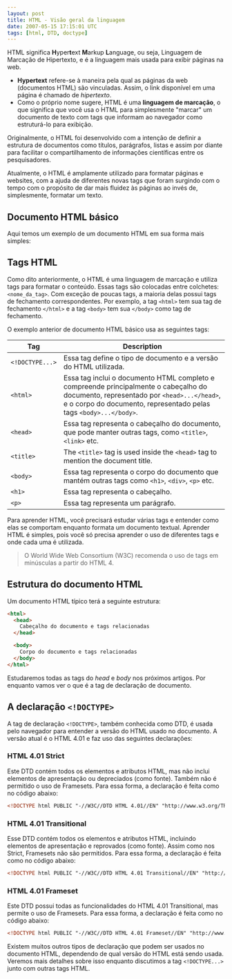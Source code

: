 ```yaml
---
layout: post
title: HTML - Visão geral da linguagem
date: 2007-05-15 17:15:01 UTC
tags: [html, DTD, doctype]
---
```


HTML significa **H**yper**t**ext **M**arkup **L**anguage, ou seja, Linguagem de Marcação de Hipertexto, e é a linguagem mais usada para exibir páginas na web.

- **Hypertext** refere-se à maneira pela qual as páginas da web (documentos HTML) são vinculadas. Assim, o link disponível em uma página é chamado de _hipertexto_.
- Como o próprio nome sugere, HTML é uma **linguagem de marcação**, o que significa que você usa o HTML para simplesmente "marcar" um documento de texto com tags que informam ao navegador como estruturá-lo para exibição.

Originalmente, o HTML foi desenvolvido com a intenção de definir a estrutura de documentos como títulos, parágrafos, listas e assim por diante para facilitar o compartilhamento de informações científicas entre os pesquisadores.

Atualmente, o HTML é amplamente utilizado para formatar páginas e websites, com a ajuda de diferentes novas tags que foram surgindo com o tempo com o propósito de dar mais fluidez às páginas ao invés de, simplesmente, formatar um texto.

## Documento HTML básico

Aqui temos um exemplo de um documento HTML em sua forma mais simples:

<script async src="//jsfiddle.net/vctrtvfrrr/j8avk7st/4/embed/html,result/"></script>

## Tags HTML

Como dito anteriormente, o HTML é uma linguagem de marcação e utiliza tags para formatar o conteúdo. Essas tags são colocadas entre colchetes: `<nome_da_tag>`. Com exceção de poucas tags, a maioria delas possui tags de fechamento correspondentes. Por exemplo, a tag `<html>` tem sua tag de fechamento `</html>` e a tag `<body>` tem sua `</body>` como tag de fechamento.

O exemplo anterior de documento HTML básico usa as seguintes tags:

| Tag             | Description                                                                                                                                                                                              |
| --------------- | -------------------------------------------------------------------------------------------------------------------------------------------------------------------------------------------------------- |
| `<!DOCTYPE...>` | Essa tag define o tipo de documento e a versão do HTML utilizada.                                                                                                                                        |
| `<html>`        | Essa tag inclui o documento HTML completo e compreende principalmente o cabeçalho do documento, representado por `<head>...</head>`, e o corpo do documento, representado pelas tags `<body>...</body>`. |
| `<head>`        | Essa tag representa o cabeçalho do documento, que pode manter outras tags, como `<title>`, `<link>` etc.                                                                                                 |
| `<title>`       | The `<title>` tag is used inside the `<head>` tag to mention the document title.                                                                                                                         |
| `<body>`        | Essa tag representa o corpo do documento que mantém outras tags como `<h1>`, `<div>`, `<p>` etc.                                                                                                         |
| `<h1>`          | Essa tag representa o cabeçalho.                                                                                                                                                                         |
| `<p>`           | Essa tag representa um parágrafo.                                                                                                                                                                        |

Para aprender HTML, você precisará estudar várias tags e entender como elas se comportam enquanto formata um documento textual. Aprender HTML é simples, pois você só precisa aprender o uso de diferentes tags e onde cada uma é utilizada.

> O World Wide Web Consortium (W3C) recomenda o uso de tags em minúsculas a partir do HTML 4.

## Estrutura do documento HTML

Um documento HTML típico terá a seguinte estrutura:

```html
<html>
  <head>
    Cabeçalho do documento e tags relacionadas
  </head>

  <body>
    Corpo do documento e tags relacionadas
  </body>
</html>
```

Estudaremos todas as tags do _head_ e _body_ nos próximos artigos. Por enquanto vamos ver o que é a tag de declaração de documento.

## A declaração `<!DOCTYPE>`

A tag de declaração `<!DOCTYPE>`, também conhecida como DTD, é usada pelo navegador para entender a versão do HTML usado no documento. A versão atual é o HTML 4.01 e faz uso das seguintes declarações:

### HTML 4.01 Strict

Este DTD contém todos os elementos e atributos HTML, mas não inclui elementos de apresentação ou depreciados (como fonte). Também não é permitido o uso de Framesets. Para essa forma, a declaração é feita como no código abaixo:

```html
<!DOCTYPE html PUBLIC "-//W3C//DTD HTML 4.01//EN" "http://www.w3.org/TR/html4/strict.dtd">
```

### HTML 4.01 Transitional

Esse DTD contém todos os elementos e atributos HTML, incluindo elementos de apresentação e reprovados (como fonte). Assim como nos Strict, Framesets não são permitidos. Para essa forma, a declaração é feita como no código abaixo:

```html
<!DOCTYPE html PUBLIC "-//W3C//DTD HTML 4.01 Transitional//EN" "http://www.w3.org/TR/html4/loose.dtd">
```

### HTML 4.01 Frameset

Este DTD possui todas as funcionalidades do HTML 4.01 Transitional, mas permite o uso de Framesets. Para essa forma, a declaração é feita como no código abaixo:

```html
<!DOCTYPE html PUBLIC "-//W3C//DTD HTML 4.01 Frameset//EN" "http://www.w3.org/TR/html4/frameset.dtd">
```

Existem muitos outros tipos de declaração que podem ser usados ​​no documento HTML, dependendo de qual versão do HTML está sendo usada. Veremos mais detalhes sobre isso enquanto discutimos a tag `<!DOCTYPE...>` junto com outras tags HTML.
